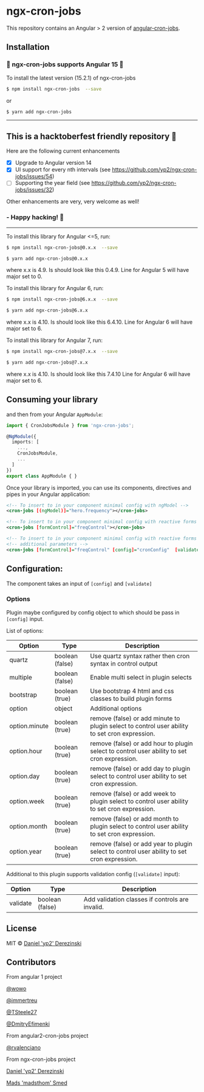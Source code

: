 # ngx-cron-jobs

This repository contains an Angular > 2 version of [angular-cron-jobs](http://angular-cron-jobs.github.io/angular-cron-jobs).

## Installation

### 🎉 ngx-cron-jobs supports Angular 15 🎉

To install the latest version (15.2.1) of ngx-cron-jobs

```bash
$ npm install ngx-cron-jobs  --save
```
or
```bash
$ yarn add ngx-cron-jobs
```
---
## This is a hacktoberfest friendly repository 🎃

Here are the following current enhancements

- [X] Upgrade to Angular version 14
- [X] UI support for every nth intervals (see https://github.com/yp2/ngx-cron-jobs/issues/54)
- [ ] Supporting the year field (see https://github.com/yp2/ngx-cron-jobs/issues/32)

Other enhancements are very, very welcome as well!

### - Happy hacking! 🥳

---

To install this library for Angular <=5, run:

```bash
$ npm install ngx-cron-jobs@0.x.x  --save
```

```bash
$ yarn add ngx-cron-jobs@0.x.x
```

where x.x is 4.9. Is should look like this 0.4.9. Line for Angular 5 will have major set to 0.

To install this library for Angular 6, run:

```bash
$ npm install ngx-cron-jobs@6.x.x  --save
```

```bash
$ yarn add ngx-cron-jobs@6.x.x
```

where x.x is 4.10. Is should look like this 6.4.10. Line for Angular 6 will have major set to 6.

To install this library for Angular 7, run:

```bash
$ npm install ngx-cron-jobs@7.x.x  --save
```

```bash
$ yarn add ngx-cron-jobs@7.x.x
```

where x.x is 4.10. Is should look like this 7.4.10 Line for Angular 6 will have major set to 6.

## Consuming your library

and then from your Angular `AppModule`:

```typescript
import { CronJobsModule } from 'ngx-cron-jobs';

@NgModule({
  imports: [
    ...,
    CronJobsModule,
    ...
  ]
})
export class AppModule { }
```

Once your library is imported, you can use its components, directives and pipes in your Angular application:

```xml
<!-- To insert to in your component minimal config with ngModel -->
<cron-jobs [(ngModel)]="hero.frequency"></cron-jobs>

<!-- To insert to in your component minimal config with reactive forms -->
<cron-jobs [formControl]="freqControl"></cron-jobs>

<!-- To insert to in your component minimal config with reactive forms -->
<!-- additional parameters -->
<cron-jobs [formControl]="freqControl" [config]="cronConfig"  [validate]="cronValidate"></cron-jobs>
```

## Configuration:

The component takes an input of `[config]` and `[validate]`

### Options

Plugin maybe configured by config object to which should be pass in `[config]` input.

List of options:

| Option        | Type            | Description                                                                                   |
| ------------- | --------------- | --------------------------------------------------------------------------------------------- |
| quartz        | boolean (false) | Use quartz syntax rather then cron syntax in control output                                   |
| multiple      | boolean (false) | Enable multi select in plugin selects                                                         |
| bootstrap     | boolean (true)  | Use bootstrap 4 html and css classes to build plugin forms                                    |
| option        | object          | Additional options                                                                            |
| option.minute | boolean (true)  | remove (false) or add minute to plugin select to control user ability to set cron expression. |
| option.hour   | boolean (true)  | remove (false) or add hour to plugin select to control user ability to set cron expression.   |
| option.day    | boolean (true)  | remove (false) or add day to plugin select to control user ability to set cron expression.    |
| option.week   | boolean (true)  | remove (false) or add week to plugin select to control user ability to set cron expression.   |
| option.month  | boolean (true)  | remove (false) or add month to plugin select to control user ability to set cron expression.  |
| option.year   | boolean (true)  | remove (false) or add year to plugin select to control user ability to set cron expression.   |

Additional to this plugin supports validation config (`[validate]` input):

| Option   | Type            | Description                                     |
| -------- | --------------- | ----------------------------------------------- |
| validate | boolean (false) | Add validation classes if controls are invalid. |

## License

MIT © [Daniel 'yp2' Derezinski](https://github.com/yp2)

## Contributors

From angular 1 project

[@wowo](https://github.com/wowo)

[@immertreu](https://github.com/immertreu)

[@TSteele27](https://github.com/TSteele27)

[@DmitryEfimenki](https://github.com/DmitryEfimenko)

From angular2-cron-jobs project

[@rvalenciano](https://github.com/rvalenciano)

From ngx-cron-jobs project

[Daniel 'yp2' Derezinski](https://github.com/yp2)

[Mads 'madsthom' Smed](https://github.com/madsthom)
